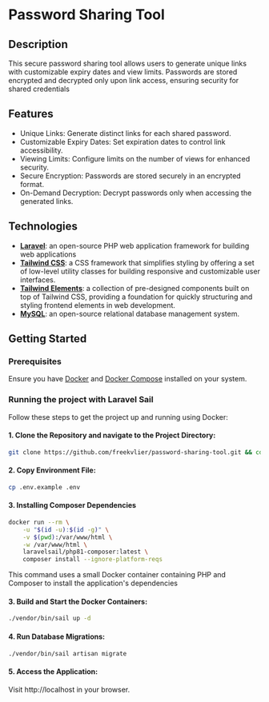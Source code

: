 # Password Sharing Tool
## Description

This secure password sharing tool allows users to generate unique links with customizable expiry dates and view limits. Passwords are stored encrypted and decrypted only upon link access, ensuring security for shared credentials

## Features
- Unique Links: Generate distinct links for each shared password.
- Customizable Expiry Dates: Set expiration dates to control link accessibility.
- Viewing Limits: Configure limits on the number of views for enhanced security.
- Secure Encryption: Passwords are stored securely in an encrypted format.
- On-Demand Decryption: Decrypt passwords only when accessing the generated links.

## Technologies
- **[Laravel](https://laravel.com/)**: an open-source PHP web application framework for building web applications
- **[Tailwind CSS](https://tailwindcss.com/)**: a CSS framework that simplifies styling by offering a set of low-level utility classes for building responsive and customizable user interfaces.
- **[Tailwind Elements](https://tailwindelements.com/)**:  a collection of pre-designed components built on top of Tailwind CSS, providing a foundation for quickly structuring and styling frontend elements in web development.
- **[MySQL](https://www.mysql.com/)**: an open-source relational database management system.

## Getting Started

### Prerequisites

Ensure you have [Docker](https://www.docker.com/) and [Docker Compose](https://docs.docker.com/compose/) installed on your system.

### Running the project with Laravel Sail

Follow these steps to get the project up and running using Docker:

#### 1. Clone the Repository and navigate to the Project Directory:

```bash
git clone https://github.com/freekvlier/password-sharing-tool.git && cd password-sharing-tool
```

#### 2. Copy Environment File:

```bash
cp .env.example .env
```

#### 3. Installing Composer Dependencies
```bash
docker run --rm \
    -u "$(id -u):$(id -g)" \
    -v $(pwd):/var/www/html \
    -w /var/www/html \
    laravelsail/php81-composer:latest \
    composer install --ignore-platform-reqs
```
This command uses a small Docker container containing PHP and Composer to install the application's dependencies

#### 3. Build and Start the Docker Containers:

```bash
./vendor/bin/sail up -d
```

#### 4. Run Database Migrations:
```bash
./vendor/bin/sail artisan migrate
```

#### 5. Access the Application:
Visit http://localhost in your browser.
